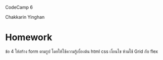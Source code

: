 CodeCamp 6

Chakkarin Yinghan

# Homework

ข้อ 4
ให้สร้าง form ตามรูป โดยให้ใช้ความรู้เบื่องต้น html css
เงื่อนไข ห้ามใช้ Grid กับ flex